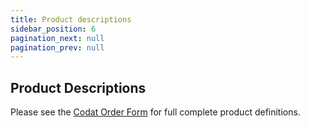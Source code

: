 ```yaml
---
title: Product descriptions
sidebar_position: 6
pagination_next: null
pagination_prev: null
---
```


## Product Descriptions

Please see the [Codat Order Form](https://www.codat.io/codat-order-form) for full complete product definitions. 